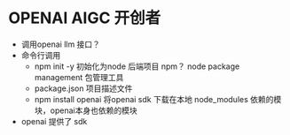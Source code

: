 # OPENAI AIGC 开创者

- 调用openai llm 接口？
- 命令行调用
    - npm init -y 初始化为node 后端项目
       npm？ node package management 包管理工具
    - package.json 项目描述文件
    - npm install openai 
        将openai sdk 下载在本地 node_modules
        依赖的模块，openai本身也依赖的模块
- openai 提供了 sdk